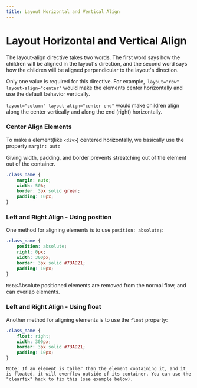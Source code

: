 ```yaml
---
title: Layout Horizontal and Vertical Align
---
```

# Layout Horizontal and Vertical Align

The layout-align directive takes two words. The first word says how the children will be aligned in the layout's direction, and the second word says how the children will be aligned perpendicular to the layout's direction.

Only one value is required for this directive. For example,``` layout="row" layout-align="center"``` would make the elements center horizontally and use the default behavior vertically.

```layout="column" layout-align="center end"``` would make children align along the center vertically and along the end (right) horizontally.

### Center Align Elements

To make a element(like ```<div>```) centered horizontally, we basically use the property ```margin: auto```
  
Giving width, padding, and border prevents streatching out of the element out of the container.

```css
.class_name {
    margin: auto;
    width: 50%;
    border: 3px solid green;
    padding: 10px;
}
```

### Left and Right Align - Using position

One method for aligning elements is to use ```position: absolute;```:

```css
.class_name {
    position: absolute;
    right: 0px;
    width: 300px;
    border: 3px solid #73AD21;
    padding: 10px;
}
```
```Note```:Absolute positioned elements are removed from the normal flow, and can overlap elements.

### Left and Right Align - Using float

Another method for aligning elements is to use the ```float``` property:

```css
.class_name {
    float: right;
    width: 300px;
    border: 3px solid #73AD21;
    padding: 10px;
}
```

```Note: If an element is taller than the element containing it, and it is floated, it will overflow outside of its container. You can use the "clearfix" hack to fix this (see example below).```

